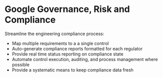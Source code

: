 # Google Governance, Risk and Compliance #

Streamline the engineering compliance process:

  * Map multiple requirements to a a single control
  * Auto-generate compliance reports formatted for each regulator
  * Provide real time status reporting on compliance state
  * Automate control execution, auditing, and process management where possible
  * Provide a systematic means to keep compliance data fresh